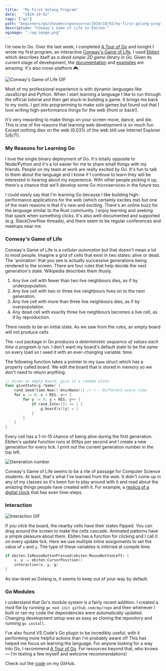 ```yaml
---
title:  "My First Golang Program"
date:   "2019-10-02"
tags: ["go"]
path: "beginners/go/showdev/opensource/2019/10/02/my-first-golang-program.html"
description: "Conway's Game of Life in Ebiten."
ogimage: "./og-image.png"
---
```


I’m new to Go. Over the last week, I completed [A Tour of Go](https://tour.golang.org/welcome/1) and tonight I wrote my first program, an interactive [Conway's Game of Life](https://en.wikipedia.org/wiki/Conway%27s_Game_of_Life). I used [Ebiten](https://github.com/hajimehoshi/ebiten) which describes itself as *a dead simple 2D game library in Go*. Given its current stage of development, the [documentation](https://ebiten.org/) and [examples](https://github.com/hajimehoshi/ebiten/tree/master/examples) are amazing. It's also cross-platform 🎮.

![Conway's Game of Life GIF](conwaysgameoflife.gif)

Most of my professional experience is with dynamic languages like JavaScript and Python. When I start learning a language I like to run through the official tutorial and then get stuck-in building a game. It brings me back to my roots. I got into programming to make solo games but found out that I love writing high-performance things for the web (front or back!).

It's very rewarding to make things on your screen move, dance, and die. This is one of the reasons that learning web development is so much fun. Except nothing dies on the web (0.03% of the web still use Internet Explorer 5/6/7!).

### My Reasons for Learning Go

I love the single binary deployment of Go. It's totally opposite to Node/Python and it's a lot easier for me to share small things with my friends. People on my team at work are really excited by Go. It's fun to talk to them about the language and I know if I continue to learn they will be interested in hearing about my experience. With other people picking it up, there's a chance that we'll develop some Go microservices in the future too.

I could easily say that I'm learning Go because I like building high-performance applications for the web (which certainly excites me) but one of the main reasons is that it's new and exciting. There's an online buzz for the language similar to the Rust community. I enjoy learning and seeking that spark when something clicks. It's also well-documented and supported (e.g. StackOverflow threads), and there seem to be regular conferences and meetups near me.

### Conway's Game of Life

Conway's Game of Life is a _cellular automaton_ but that doesn't mean a lot to most people. Imagine a grid of cells that exist in two states: alive or dead. The 'animation' that you see is actually successive generations being rendered to the screen. There are four rules that help decide the next generation's state. Wikipedia describes them thusly.

1. Any live cell with fewer than two live neighbours dies, as if by underpopulation.
2. Any live cell with two or three live neighbours lives on to the next generation.
3. Any live cell with more than three live neighbours dies, as if by overpopulation.
4. Any dead cell with exactly three live neighbours becomes a live cell, as if by reproduction.

There needs to be an initial state. As we saw from the rules, an empty board will not produce cells

The `rand` package in Go _produces a deterministic sequence of values each time a program is run_. I don't want my board's default state to be the same on every load so I seed it with an ever-changing variable: time.

The following function takes a pointer to my `Game` struct which has a property called board. We edit the board that is stored in memory so we don't need to return anything.

```go
// Given an empty board, give it a random state
func giveState(g *Game) {
	rand.Seed(time.Now().UnixNano()) // <-- Different every time
	for x := 0; x < RES; x++ {
		for y := 0; y < RES; y++ {
			if rand.Intn(15) == 1 {
				g.board[x][y] = 1
			}
		}
	}
}
```

Every cell has a 1-in-15 chance of being alive during the first generation. Ebiten's update function runs at 60fps per second and I create a new generation for every tick. I print out the current generation number in the top left.

![Generation number](gennumber.png)

Conway's Game of Life seems to be a rite of passage for Computer Science students. At least, that's what I've learned from the web. It didn't come up in any of my classes so it's been fun to play around with it and read about the amazing things people have created with it. For example, a [replica of a digital clock](https://codegolf.stackexchange.com/a/111932) that has even time-steps.

### Interaction

![Interaction GIF](interaction.gif)

If you click the board, the nearby cells have their states flipped. You can drag around the screen to make the cells cascade. Animated patterns have a simple pleasure about them. Ebiten has a function for clicking and I call it on every update tick. Here we use multiple inline assignments to set the value of `x` and `y`. The type of these variables is inferred at compile time.

```go
if ebiten.IsMouseButtonPressed(ebiten.MouseButtonLeft) {
	x, y := ebiten.CursorPosition()
	interaction(x, y, g)
}
```

As low-level as Golang is, it seems to keep out of your way by default.

### Go Modules

I understand that Go's module system is a fairly recent addition. I created a mod file by running `go mod init github.com/my/repo` and then whenever I built or ran my code the dependencies were automatically updated. Changing development setup was as easy as cloning the repository and running `go install`.

I've also found VS Code's Go plugin to be incredibly useful, with it performing more helpful actions than I'm probably aware of! This has helped me focus on learning the language. For anyone looking for a way into Go, I recommend [A Tour of Go](https://tour.golang.org/welcome/1). For resources beyond that, who knows — I'm testing a few myself and welcome recommendations!

Check out the [code](https://github.com/healeycodes/conways-game-of-life) on my GitHub.
